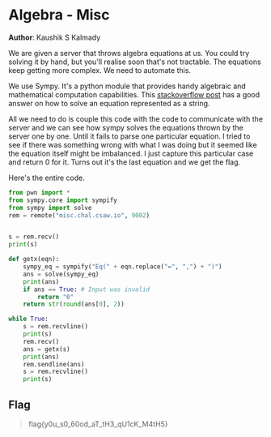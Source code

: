 # Algebra - Misc
**Author**: Kaushik S Kalmady

We are given a server that throws algebra equations at us. You could try solving it by hand, but you'll realise soon that's not tractable. The equations keep getting more complex. We need to automate this.

We use Sympy. It's a python module that provides handy algebraic and mathematical computation capabilities. This [stackoverflow post](https://stackoverflow.com/questions/50043189/solve-equation-string-with-python-to-every-symbol) has a good answer on how to solve an equation represented as a string. 

All we need to do is couple this code with the code to communicate with the server and we can see how sympy solves the equations thrown by the server one by one. Until it fails to parse one particular equation. I tried to see if there was something wrong with what I was doing but it seemed like the equation itself might be imbalanced. I just capture this particular case and return 0 for it. Turns out it's the last equation and we get the flag.

Here's the entire code.

```python
from pwn import *
from sympy.core import sympify
from sympy import solve
rem = remote("misc.chal.csaw.io", 9002)


s = rem.recv()
print(s)

def getx(eqn):
    sympy_eq = sympify("Eq(" + eqn.replace("=", ",") + ")")
    ans = solve(sympy_eq)
    print(ans)
    if ans == True: # Input was invalid
        return "0"
    return str(round(ans[0], 2))

while True:
    s = rem.recvline()
    print(s)
    rem.recv()
    ans = getx(s)
    print(ans)
    rem.sendline(ans)
    s = rem.recvline()
    print(s)

```

## Flag
> flag{y0u_s0_60od_aT_tH3_qU1cK_M4tH5}
